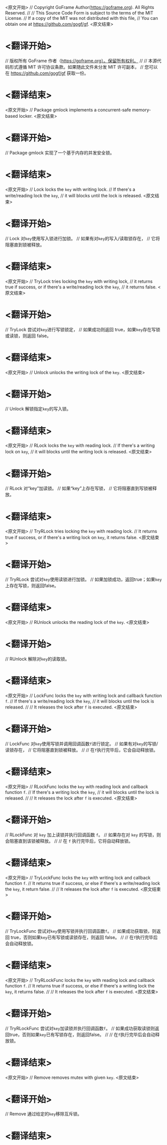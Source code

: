 
<原文开始>
// Copyright GoFrame Author(https://goframe.org). All Rights Reserved.
//
// This Source Code Form is subject to the terms of the MIT License.
// If a copy of the MIT was not distributed with this file,
// You can obtain one at https://github.com/gogf/gf.
<原文结束>

# <翻译开始>
// 版权所有 GoFrame 作者（https://goframe.org）。保留所有权利。
//
// 本源代码形式遵循 MIT 许可协议条款。如果随此文件未分发 MIT 许可副本，
// 您可以在 https://github.com/gogf/gf 获取一份。
# <翻译结束>


<原文开始>
// Package gmlock implements a concurrent-safe memory-based locker.
<原文结束>

# <翻译开始>
// Package gmlock 实现了一个基于内存的并发安全锁。
# <翻译结束>


<原文开始>
// Lock locks the `key` with writing lock.
// If there's a write/reading lock the `key`,
// it will blocks until the lock is released.
<原文结束>

# <翻译开始>
// Lock 对`key`使用写入锁进行加锁。
// 如果有对`key`的写入/读取锁存在，
// 它将阻塞直到锁被释放。
# <翻译结束>


<原文开始>
// TryLock tries locking the `key` with writing lock,
// it returns true if success, or if there's a write/reading lock the `key`,
// it returns false.
<原文结束>

# <翻译开始>
// TryLock 尝试对`key`进行写锁锁定，
// 如果成功则返回 true，如果`key`存在写锁或读锁，则返回 false。
# <翻译结束>


<原文开始>
// Unlock unlocks the writing lock of the `key`.
<原文结束>

# <翻译开始>
// Unlock 解锁指定`key`的写入锁。
# <翻译结束>


<原文开始>
// RLock locks the `key` with reading lock.
// If there's a writing lock on `key`,
// it will blocks until the writing lock is released.
<原文结束>

# <翻译开始>
// RLock 对“key”加读锁。
// 如果“key”上存在写锁，
// 它将阻塞直到写锁被释放。
# <翻译结束>


<原文开始>
// TryRLock tries locking the `key` with reading lock.
// It returns true if success, or if there's a writing lock on `key`, it returns false.
<原文结束>

# <翻译开始>
// TryRLock 尝试对`key`使用读锁进行加锁。
// 如果加锁成功，返回true；如果`key`上存在写锁，则返回false。
# <翻译结束>


<原文开始>
// RUnlock unlocks the reading lock of the `key`.
<原文结束>

# <翻译开始>
// RUnlock 解除对`key`的读取锁。
# <翻译结束>


<原文开始>
// LockFunc locks the `key` with writing lock and callback function `f`.
// If there's a write/reading lock the `key`,
// it will blocks until the lock is released.
//
// It releases the lock after `f` is executed.
<原文结束>

# <翻译开始>
// LockFunc 对`key`使用写锁并调用回调函数`f`进行锁定。
// 如果有对`key`的写锁/读锁存在，
// 它将阻塞直到锁被释放。
//
// 在`f`执行完毕后，它会自动释放锁。
# <翻译结束>


<原文开始>
// RLockFunc locks the `key` with reading lock and callback function `f`.
// If there's a writing lock the `key`,
// it will blocks until the lock is released.
//
// It releases the lock after `f` is executed.
<原文结束>

# <翻译开始>
// RLockFunc 对 `key` 加上读锁并执行回调函数 `f`。
// 如果存在对 `key` 的写锁，则会阻塞直到该锁被释放。
//
// 在 `f` 执行完毕后，它将自动释放锁。
# <翻译结束>


<原文开始>
// TryLockFunc locks the `key` with writing lock and callback function `f`.
// It returns true if success, or else if there's a write/reading lock the `key`, it return false.
//
// It releases the lock after `f` is executed.
<原文结束>

# <翻译开始>
// TryLockFunc 尝试对`key`使用写锁并执行回调函数`f`。
// 如果成功获取锁，则返回 true，否则如果`key`已有写锁或读锁存在，则返回 false。
//
// 在`f`执行完毕后会自动释放锁。
# <翻译结束>


<原文开始>
// TryRLockFunc locks the `key` with reading lock and callback function `f`.
// It returns true if success, or else if there's a writing lock the `key`, it returns false.
//
// It releases the lock after `f` is executed.
<原文结束>

# <翻译开始>
// TryRLockFunc 尝试对`key`加读锁并执行回调函数`f`。
// 如果成功获取读锁则返回true，否则如果`key`已有写锁存在，则返回false。
//
// 在`f`执行完毕后会自动释放锁。
# <翻译结束>


<原文开始>
// Remove removes mutex with given `key`.
<原文结束>

# <翻译开始>
// Remove 通过给定的`key`移除互斥锁。
# <翻译结束>






